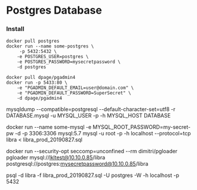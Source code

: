 # Postgres Database

### Install

```
docker pull postgres
docker run --name some-postgres \
     -p 5432:5432 \
    -e POSTGRES_USER=postgres \
    -e POSTGRES_PASSWORD=mysecretpassword \
    -d postgres

docker pull dpage/pgadmin4
docker run -p 5433:80 \
    -e "PGADMIN_DEFAULT_EMAIL=user@domain.com" \
    -e "PGADMIN_DEFAULT_PASSWORD=SuperSecret" \
    -d dpage/pgadmin4
```

mysqldump --compatible=postgresql --default-character-set=utf8 -r DATABASE.mysql -u MYSQL_USER -p -h MYSQL_HOST DATABASE

docker run --name some-mysql -e MYSQL_ROOT_PASSWORD=my-secret-pw -d -p 3306:3306 mysql:5.7
mysql -u root -p -h localhost --protocol=tcp libra < libra_prod_20190827.sql

docker run --security-opt seccomp=unconfined --rm dimitri/pgloader pgloader mysql://lkltest@10.10.0.85/libra postgresql://postgres:mysecretpassword@10.10.0.85/libra

psql -d libra -f libra_prod_20190827.sql -U postgres -W -h localhost -p 5432

